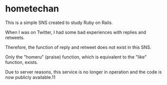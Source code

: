 # hometechan

This is a simple SNS created to study Ruby on Rails.

When I was on Twitter, I had some bad experiences with replies and retweets.

Therefore, the function of reply and retweet does not exist in this SNS.

Only the "homeru" (praise) function, which is equivalent to the "like" function, exists.

Due to server reasons, this service is no longer in operation and the code is now publicly available.11